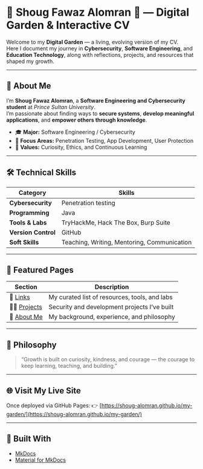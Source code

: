 # 🌸 Shoug Fawaz Alomran 🌸 — Digital Garden & Interactive CV

Welcome to my **Digital Garden** — a living, evolving version of my CV.  
Here I document my journey in **Cybersecurity**, **Software Engineering**, and **Education Technology**, along with reflections, projects, and resources that shaped my growth.

---

## 💼 About Me

I’m **Shoug Fawaz Alomran**, a **Software Engineering and Cybersecurity student** at *Prince Sultan University*.  
I’m passionate about finding ways to **secure systems**, **develop meaningful applications**, and **empower others through knowledge**.

- 🎓 **Major:** Software Engineering / Cybersecurity  
- 🧩 **Focus Areas:** Penetration Testing, App Development, User Protection  
- 🌿 **Values:** Curiosity, Ethics, and Continuous Learning  

---

## 🛠️ Technical Skills

| Category | Skills |
|-----------|--------|
| **Cybersecurity** | Penetration testing |
| **Programming** | Java |
| **Tools & Labs** | TryHackMe, Hack The Box, Burp Suite |
| **Version Control** | GitHub |
| **Soft Skills** | Teaching, Writing, Mentoring, Communication |

---

## 📂 Featured Pages

| Section | Description |
|----------|-------------|
| 🧰 [Links](docs/links.md) | My curated list of resources, tools, and labs |
| 👩‍💻 [Projects](docs/projects.md) | Security and development projects I’ve built |
| 🌸 [About Me](docs/me.md) | My background, experience, and philosophy |

---

## 🌱 Philosophy

> “Growth is built on curiosity, kindness, and courage — the courage to keep learning, teaching, and building.”

---

## 🌐 Visit My Live Site
Once deployed via GitHub Pages:
👉 [https://shoug-alomran.github.io/my-garden/](https://shoug-alomran.github.io/my-garden/)

---

## 🧩 Built With
- [MkDocs](https://www.mkdocs.org/)
- [Material for MkDocs](https://squidfunk.github.io/mkdocs-material/)
